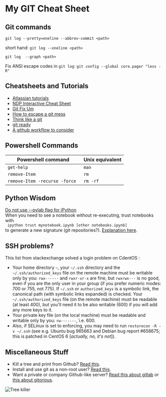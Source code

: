 # My GIT Cheat Sheet

## Git commands

`git log --pretty=oneline --abbrev-commit <path>` 

short hand: `git log --oneline <path>`

`git log  --graph <path>`

Fix ANSI escape codes in `git log`: `git config --global core.pager "less -R"`

## Cheatsheets and Tutorials

- [Atlassian tutorials](https://www.atlassian.com/git/tutorials/)
- [NDP Interactive Cheat Sheet](http://ndpsoftware.com/git-cheatsheet.html)
- [Git Fix Um](http://sethrobertson.github.io/GitFixUm/fixup.html)
- [How to escape a git mess](http://justinhileman.info/article/git-pretty/git-pretty.png)
- [Think like a git](http://think-like-a-git.net/)
- [git ready](http://gitready.com/)
- [A github workflow to consider](http://blog.spreedly.com/2014/06/24/merge-pull-request-considered-harmful/#.VGerbPnF98E)

## Powershell Commands

|Powershell command| Unix equivalent|
|---|---|
| `get-help` | `man` |
| `remove-Item` | `rm` |
| `remove-Item -recurse -force ` | ` rm -rf ` |


## Python Wisdom

[Do not use --pylab flag for iPython](http://nbviewer.ipython.org/github/Carreau/posts/blob/master/10-No-PyLab-Thanks.ipynb)   
When you need to see a notebook without re-executing, trust notebooks with     
``` ipython trust mynotebook.ipynb [other notebooks.ipynb]```   
to generate a new signature (git repositories?). [Explanation here](http://ipython.org/ipython-doc/dev/notebook/notebook.html).


## SSH problems?

This list from stackexchange solved a login problem on CdentOS :
- Your home directory `~`, your `~/.ssh` directory and the `~/.ssh/authorized_keys` file on the remote machine must be writable only by you: `rwx------` and `rwxr-xr-x` are fine, but `rwxrwx---` is no good,  even if you are the only user in your group (if you prefer numeric modes: 700 or 755, not 775).
If `~/.ssh` or `authorized_keys` is a symbolic link, the canonical path (with symbolic links expanded) is checked.
Your `~/.ssh/authorized_keys` file (on the remote machine) must be readable (at least 400), but you'll need it to be also writable (600) if you will add any more keys to it.
- Your private key file (on the local machine) must be readable and writable only by you: `rw-------`,`i.e. 600.
- Also, if SELinux is set to enforcing, you may need to run `restorecon -R -v ~/.ssh` (see e.g. Ubuntu bug 965663 and Debian bug report #658675; this is patched in CentOS 6 [*actually, no, it's not*]).

## Miscellaneous Stuff

- Kill a tree and print from Github? [Read this](https://gitprint.com/).  
- Install and use git as a non-root user? [Read this](http://joemaller.com/908/how-to-install-git-on-a-shared-host/).   
- Want a private or company Github-like server? [Read this about gitlab](https://about.gitlab.com/gitlab-ce/) or [this about gitorious](http://getgitorious.com/). 


![Tree killer](images/04142010inset2.jpg) 



